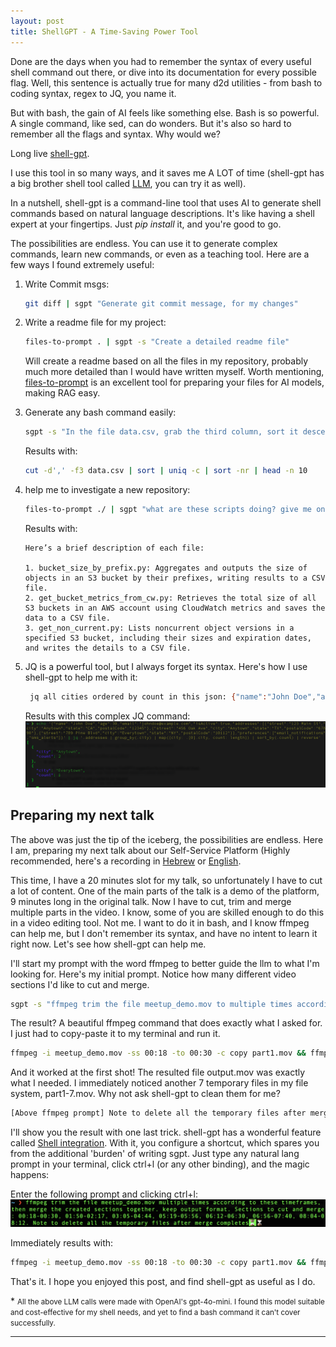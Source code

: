 ```yaml
---
layout: post
title: ShellGPT - A Time-Saving Power Tool
---
```


Done are the days when you had to remember the syntax of every useful shell command out there, or dive into its documentation for every possible flag. Well, this sentence is actually true for many d2d utilities - from bash to coding syntax, regex to JQ, you name it.

But with bash, the gain of AI feels like something else. Bash is so powerful. A single command, like sed, can do wonders. But it's also so hard to remember all the flags and syntax. Why would we?

Long live [shell-gpt](https://github.com/TheR1D/shell_gpt).

I use this tool in so many ways, and it saves me A LOT of time (shell-gpt has a big brother shell tool called [LLM](https://github.com/simonw/llm), you can try it as well).

In a nutshell, shell-gpt is a command-line tool that uses AI to generate shell commands based on natural language descriptions. It's like having a shell expert at your fingertips.
Just _pip install_ it, and you're good to go.

The possibilities are endless. You can use it to generate complex commands, learn new commands, or even as a teaching tool.
Here are a few ways I found extremely useful:

1. Write Commit msgs:
    ```bash
    git diff | sgpt "Generate git commit message, for my changes"
    ```

2. Write a readme file for my project:
   ```bash
   files-to-prompt . | sgpt -s "Create a detailed readme file"
   ```

   Will create a readme based on all the files in my repository, probably much more detailed than I would have written myself.
   Worth mentioning, [files-to-prompt](https://github.com/simonw/files-to-prompt) is an excellent tool for preparing your files for AI models, making RAG easy.

3. Generate any bash command easily:
   ```bash
   sgpt -s "In the file data.csv, grab the third column, sort it descending by count, and print the top 10"
   ```

   Results with:
   ```bash
   cut -d',' -f3 data.csv | sort | uniq -c | sort -nr | head -n 10
   ```

4. help me to investigate a new repository:
   ```bash
   files-to-prompt ./ | sgpt "what are these scripts doing? give me one liner per file"
   ```
   
   Results with:
   ```
   Here’s a brief description of each file:
   
   1. bucket_size_by_prefix.py: Aggregates and outputs the size of objects in an S3 bucket by their prefixes, writing results to a CSV file.                                                                                   
   2. get_bucket_metrics_from_cw.py: Retrieves the total size of all S3 buckets in an AWS account using CloudWatch metrics and saves the data to a CSV file.                                                                   
   3. get_non_current.py: Lists noncurrent object versions in a specified S3 bucket, including their sizes and expiration dates, and writes the details to a CSV file.                                                         
   ```
   
5. JQ is a powerful tool, but I always forget its syntax. Here's how I use shell-gpt to help me with it:
   ```bash
    jq all cities ordered by count in this json: {"name":"John Doe","age":30,"email":"johndoe@example.com","isActive":true,"addresses":[{"street":"123 Main St","city":"Anytown","state":"CA","postalCode":"12345"},{"street":"456 Oak Ave","city":"Anytown","state":"TX","postalCode":"67890"},{"street":"789 Pine Blvd","city":"Everytown","state":"NY","postalCode":"10112"}],"preferences":["email_notifications","sms_alerts"]}
   ```

   Results with this complex JQ command:
   ![jq_shell](../assets/shell-gpt/jq.png)

## Preparing my next talk

The above was just the tip of the iceberg, the possibilities are endless.
Here I am, preparing my next talk about our Self-Service Platform (Highly recommended, here's a recording in [Hebrew](https://www.youtube.com/watch?v=g2QXESqjHVM) or [English](https://www.youtube.com/watch?v=pNiXGw-LLZc&t=2s).

This time, I have a 20 minutes slot for my talk, so unfortunately I have to cut a lot of content.
One of the main parts of the talk is a demo of the platform, 9 minutes long in the original talk. Now I have to cut, trim and merge multiple parts in the video.
I know, some of you are skilled enough to do this in a video editing tool. Not me. I want to do it in bash, and I know ffmpeg can help me, but I don't remember its syntax, and have no intent to learn it right now.
Let's see how shell-gpt can help me.

I'll start my prompt with the word ffmpeg to better guide the llm to what I'm looking for.
Here's my initial prompt. Notice how many different video sections I'd like to cut and merge.
    
```bash
sgpt -s "ffmpeg trim the file meetup_demo.mov to multiple times according to these timeframes, then merge the created sections together. Preserve output format. Sections to cut and merge: 00:18-00:30, 01:50-02:17, 03:05-04:44, 05:19-05:56, 06:12-06:30, 06:56-07:40, 08:04-08:12." 
```

The result? A beautiful ffmpeg command that does exactly what I asked for. I just had to copy-paste it to my terminal and run it.
```bash
ffmpeg -i meetup_demo.mov -ss 00:18 -to 00:30 -c copy part1.mov && ffmpeg -i meetup_demo.mov -ss 01:50 -to 02:17 -c copy part2.mov && ffmpeg -i meetup_demo.mov -ss 03:05 -to 04:44 -c copy part3.mov && ffmpeg -i meetup_demo.mov -ss 05:19 -to 05:56 -c copy part4.mov && ffmpeg -i meetup_demo.mov -ss 06:12 -to 06:30 -c copy part5.mov && ffmpeg -i meetup_demo.mov -ss 06:56 -to 07:40 -c copy part6.mov && ffmpeg -i meetup_demo.mov -ss 08:04 -to 08:12 -c copy part7.mov && ffmpeg -f concat -safe 0 -i <(for f in part*.mov; do echo "file '$PWD/$f'"; done) -c copy output.mov
```

And it worked at the first shot! The resulted file output.mov was exactly what I needed. I immediately noticed another 7 temporary files in my file system, part1-7.mov. Why not ask shell-gpt to clean them for me?
```bash
[Above ffmpeg prompt] Note to delete all the temporary files after merge completes
``` 

I'll show you the result with one last trick. shell-gpt has a wonderful feature called [Shell integration](https://github.com/TheR1D/shell_gpt/tree/1.4.4?tab=readme-ov-file#shell-integration).
With it, you configure a shortcut, which spares you from the additional 'burden' of writing sgpt. Just type any natural lang prompt in your terminal, click ctrl+l (or any other binding), and the magic happens:

Enter the following prompt and clicking ctrl+l:
![ffmpeg](../assets/shell-gpt/ffmpeg.png)

Immediately results with:
```bash
ffmpeg -i meetup_demo.mov -ss 00:18 -to 00:30 -c copy part1.mov && ffmpeg -i meetup_demo.mov -ss 01:50 -to 02:17 -c copy part2.mov && ffmpeg -i meetup_demo.mov -ss 03:05 -to 04:44 -c copy part3.mov && ffmpeg -i meetup_demo.mov -ss 05:19 -to 05:56 -c copy part4.mov && ffmpeg -i meetup_demo.mov -ss 06:12 -to 06:30 -c copy part5.mov && ffmpeg -i meetup_demo.mov -ss 06:56 -to 07:40 -c copy part6.mov && ffmpeg -i meetup_demo.mov -ss 08:04 -to 08:12 -c copy part7.mov && ffmpeg -f concat -safe 0 -i <(for f in part*.mov; do echo "file '$PWD/$f'"; done) -c copy output.mov && rm part*.mov
```

That's it. I hope you enjoyed this post, and find shell-gpt as useful as I do.

\* <small>All the above LLM calls were made with OpenAI's gpt-4o-mini. I found this model suitable and cost-effective for my shell needs, and yet to find a bash command it can't cover successfully.</small>

-----

